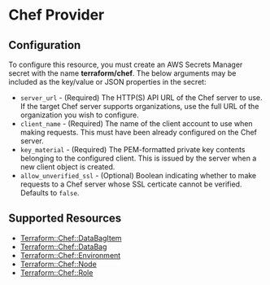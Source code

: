 # Chef Provider

## Configuration

To configure this resource, you must create an AWS Secrets Manager secret with the name **terraform/chef**. The below arguments may be included as the key/value or JSON properties in the secret:

* `server_url` - (Required) The HTTP(S) API URL of the Chef server to use. If
  the target Chef server supports organizations, use the full URL of the
  organization you wish to configure.
* `client_name` - (Required) The name of the client account to use when making
  requests. This must have been already configured on the Chef server.
* `key_material` - (Required) The PEM-formatted private key contents belonging to
  the configured client. This is issued by the server when a new client object
  is created.
* `allow_unverified_ssl` - (Optional) Boolean indicating whether to make
  requests to a Chef server whose SSL certicate cannot be verified. Defaults
  to ``false``.


## Supported Resources

* [Terraform::Chef::DataBagItem](docs/providers/chef/DataBagItem.md)
* [Terraform::Chef::DataBag](docs/providers/chef/DataBag.md)
* [Terraform::Chef::Environment](docs/providers/chef/Environment.md)
* [Terraform::Chef::Node](docs/providers/chef/Node.md)
* [Terraform::Chef::Role](docs/providers/chef/Role.md)